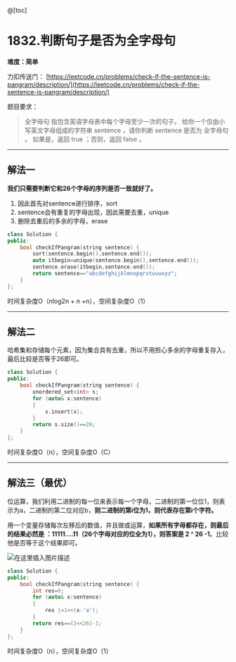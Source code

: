 ﻿
@[toc]
# 1832.判断句子是否为全字母句
**难度：简单**

力扣传送门：
[https://leetcode.cn/problems/check-if-the-sentence-is-pangram/description/](https://leetcode.cn/problems/check-if-the-sentence-is-pangram/description/)


题目要求：
>全字母句 指包含英语字母表中每个字母至少一次的句子。
给你一个仅由小写英文字母组成的字符串 sentence ，请你判断 sentence 是否为 全字母句 。
如果是，返回 true ；否则，返回 false 。


----

## 解法一
**我们只需要判断它和26个字母的序列是否一致就好了。**

1. 因此首先对sentence进行排序，sort
2. sentence会有重复的字母出现，因此需要去重，unique
3. 删除去重后的多余的字母，erase

```cpp
class Solution {
public:
    bool checkIfPangram(string sentence) {
        sort(sentence.begin(),sentence.end());
        auto itbegin=unique(sentence.begin(),sentence.end());
        sentence.erase(itbegin,sentence.end());
        return sentence=="abcdefghijklmnopqrstuvwxyz";
    }
};
```
时间复杂度O（nlog2n + n +n），空间复杂度O（1）

----


## 解法二
哈希集和存储每个元素，因为集合具有去重，所以不用担心多余的字母重复存入，最后比较是否等于26即可。

```cpp
class Solution {
public:
    bool checkIfPangram(string sentence) {
        unordered_set<int> s;
        for (auto& x:sentence)
        {
            s.insert(x);
        }
        return s.size()==26;
    }
};
```
时间复杂度O（n），空间复杂度O（C）


----

## 解法三（最优）
位运算，我们利用二进制的每一位来表示每一个字母，二进制的第一位位1，则表示为a，二进制的第二位对应b，**则二进制的第i位为1，则代表存在第i个字符。**

用一个变量存储每次左移后的数值，并且做或运算，**如果所有字母都存在，则最后的结果必然是 ：11111....11（26个字母对应的位全为1），则答案是 2 ^ 26 -1**。比较他是否等于这个结果即可。

![在这里插入图片描述](https://img-blog.csdnimg.cn/347d3b34ab464336bb424ae14daa7681.png)

```cpp
class Solution {
public:
    bool checkIfPangram(string sentence) {
        int res=0;
        for (auto& x:sentence)
        {
            res |=1<<(x-'a');
        }
        return res==(1<<26)-1;
    }
};
```
时间复杂度O（n），空间复杂度O（1）

